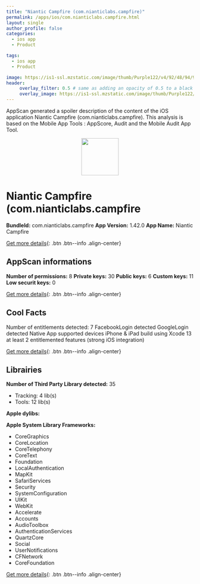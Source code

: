 ```yaml
---
title: "Niantic Campfire (com.nianticlabs.campfire)"
permalink: /apps/ios/com.nianticlabs.campfire.html
layout: single
author_profile: false
categories: 
  - ios app 
  - Product 

tags: 
  - ios app 
  - Product 

image: https://is1-ssl.mzstatic.com/image/thumb/Purple122/v4/92/48/94/92489471-1a1f-9927-b979-0a90a924040f/AppIconRel-1x_U007emarketing-0-10-0-85-220.png/512x512bb.jpg
header: 
     overlay_filter: 0.5 # same as adding an opacity of 0.5 to a black background
     overlay_image: https://is1-ssl.mzstatic.com/image/thumb/Purple122/v4/92/48/94/92489471-1a1f-9927-b979-0a90a924040f/AppIconRel-1x_U007emarketing-0-10-0-85-220.png/512x512bb.jpg
---
```

AppScan generated a spoiler description of the content of the iOS application Niantic Campfire (com.nianticlabs.campfire). This analysis is based on the Mobile App Tools : AppScore, Audit and the Mobile Audit App Tool.

  
  
<div style="text-align: center;"><img src="https://is1-ssl.mzstatic.com/image/thumb/Purple122/v4/92/48/94/92489471-1a1f-9927-b979-0a90a924040f/AppIconRel-1x_U007emarketing-0-10-0-85-220.png/512x512bb.jpg" width="100" height="100"></div>  
  
# Niantic Campfire (com.nianticlabs.campfire

**BundleId:** com.nianticlabs.campfire
**App Version:** 1.42.0
**App Name:** Niantic Campfire


[Get more details](/pricing.html){: .btn .btn--info .align-center}  
  
## AppScan informations 

**Number of permissions:** 8
**Private keys:** 30
**Public keys:** 6
**Custom keys:** 11
**Low securit keys:** 0
  
[Get more details](/pricing.html){: .btn .btn--info .align-center}

## Cool Facts

Number of entitlements detected: 7
FacebookLogin detected
GoogleLogin detected
Native App
supported devices iPhone & iPad
build using Xcode 13
at least 2 entitlemented features (strong iOS integration)
  
[Get more details](/pricing.html){: .btn .btn--info .align-center}

## Librairies 
**Number of Third Party Library detected:** 35
- Tracking: 4 lib(s)
- Tools: 12 lib(s)

**Apple dylibs:**


**Apple System Library Frameworks:**
- CoreGraphics
- CoreLocation
- CoreTelephony
- CoreText
- Foundation
- LocalAuthentication
- MapKit
- SafariServices
- Security
- SystemConfiguration
- UIKit
- WebKit
- Accelerate
- Accounts
- AudioToolbox
- AuthenticationServices
- QuartzCore
- Social
- UserNotifications
- CFNetwork
- CoreFoundation


  
[Get more details](/pricing.html){: .btn .btn--info .align-center}

